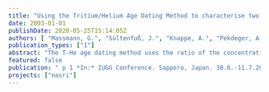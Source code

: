 ```yaml
---
title: "Using the Tritium/Helium Age Dating Method to characterise two river recharged aquifer systems in Germany"
date: 2003-01-01
publishDate: 2020-05-25T15:14:05Z
authors: [ "Massmann, G.", "Sültenfuß, J.", "Knappe, A.", "Pekdeger, A." ]
publication_types: ["1"]
abstract: "The T-He age dating method uses the ratio of the concentration of radioactive tritium (3H) derived from atmospheric nuclear bomb testing and its decay product Helium (3He) in the groundwater to determine a groundwater age, i.e. the time passed since the water had its last contact with the atmosphere. At the Free University of Berlin, hydraulic and hydrochemical processes accompanying bank-filtration are currently examined at two very different locations: In metropolitan Berlin and the rural Oderbruch polder region. The city of Berlin enhances bank-filtration through well galleries located adjacent to the surface water system. The spatial and temporal development of the bank filtrate is studied in cooperation with the Berlin Waterworks and the Berlin Centre of Competence for Water at several exemplary piezometer transects. The system generally behaves highly transient due to continuously changing pumping regimes. At the gallery Lake Wannsee, the well filter screens are pumping water from 3 different glacial sand layers separated by aquitards. The well water is a mixture of very old deeper groundwater, medium old water from the middle layer and very young bank-filtered water. The Oderbruch is located north-east of Berlin aside the river Oder. Intensive melioration activities in the past 250 years converted the former swamp into a fertile, agricultural region and lead to the permanent infiltration of river water into the shallow, confined aquifer. Compared to Berlin, the infiltration is a long-term, very stable process. The groundwater is getting older with increasing distance and travel-time from the river. The concentration of “stable” tritium (sum of 3H and tritiogenic 3He) increase from the river inland reflecting the decrease of 3He in the atmosphere from the early 60’s onwards. Peak concentrations are encountered in 2.1 km river distance whereas further inland (3.4 km river distance) old water which infiltrated prior to the nuclear bombing peak is encountered. In addition, the groundwater has a high radiogenic 4Heterr concentration which also indicates that the groundwater is more than a few decades old. Even further inland, in the central polder areas, the groundwater is unconfined and continuously recharged to some extend by percolating water infiltrating through shrinkage fissures in the overlying dried alluvial loam. The water is a mixture of young seepage water and very old bank filtrate, the resulting “mixed” T-He age is getting younger again. The T-He method was successfully applied to support estimated groundwater ages derived from tracer analysis (e.g. 2H, 18O, EDTA, Gd) at both locations. In the Oderbruch, the T-He ages were used to calibrate a flow model. The method also proved to be a very good indicator for the identification of mixing processes."
featured: false
publication: " p 1 *In:* IUGG Conference. Sapporo, Japan. 30.6.-11.7.2003"
projects: ["nasri"]
---
```


